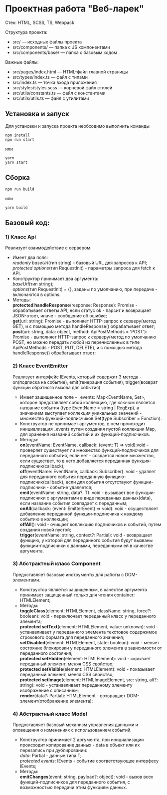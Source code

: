 # Проектная работа "Веб-ларек"

Стек: HTML, SCSS, TS, Webpack

Структура проекта:
- src/ — исходные файлы проекта
- src/components/ — папка с JS компонентами
- src/components/base/ — папка с базовым кодом

Важные файлы:
- src/pages/index.html — HTML-файл главной страницы
- src/types/index.ts — файл с типами
- src/index.ts — точка входа приложения
- src/styles/styles.scss — корневой файл стилей
- src/utils/constants.ts — файл с константами
- src/utils/utils.ts — файл с утилитами

## Установка и запуск
Для установки и запуска проекта необходимо выполнить команды

```
npm install
npm run start
```

или

```
yarn
yarn start
```
## Сборка

```
npm run build
```

или

```
yarn build
```
## Базовый код:

### 1) Класс Api
Реализует взаимодействие с сервером.
- Имеет два поля:   
    *readonly baseUrl*(тип string) - базовый URL для запросов к API;  
    *protected options*(тип RequestInit) - параметры запроса для fetch к API.  
- Конструктор принимает два аргумента:  
    *baseUrl*(тип string);  
    *options*(тип RequestInit) = {}, заданы по умолчанию, при передаче - включаются в options.  
- Методы:  
    **protected handleResponse**(response: Response): Promise<object> - обрабатывает ответы API, если статус ok - парсит и возвращает JSON-ответ, иначе - сообщение об ошибке;  
    **get**(uri: string): Promise<object> - выполняет HTTP-запрос к серверу(метод GET), и с помощью метода handleResponse() обрабатывает ответ;  
    **post**(uri: string, data: object, method: ApiPostMethods = 'POST'): Promise<object> - выполняет HTTP-запрос к серверу(метод по умолчанию POST, но можно передать любой из перечисленных в типе ApiPostMethods - POST, PUT, DELETE), и с помощью метода handleResponse() обрабатывает ответ;

### 2) Класс EventEmitter 
Реализует интерфейс IEvents, который содержит 3 метода - on(подписка на событие), emit(генерация события), trigger(возврат функции обратного вызова для события)
- Имеет защищенное поле - _events: Map<EventName, Set<Subscriber>>, которое представляет собой коллекцию, где ключом является название события (type EventName = string | RegExp), а значением выступает коллекция уникальных значений - множество функций-подписчиков Set<Subscriber>(type Subscriber = Function).
- Конструктор не принимает аргументов, в нем происходит инициализация _events путем создания пустой коллекции Map, для хранения названий событий и их функций-подписчиков.
- Методы:  
    **on**(eventName: EventName, callback: (event: T) => void):void  - проверяет существует ли множество функций-подписчиков для переданного события, если нет - создается новое множество, если существет, то в него добавляется переданная функция-подписчик(callback);  
    **off**(eventName: EventName, callback: Subscriber): void - удаляет для переданного события переданную функцию-подписчик(callback), если для события отсутствуют функции-подписчики - событие удаляется;  
    **emit**(eventName: string, data?: T): void - вызывает все функции-подписчики с аргументами в виде переданных данных(data), если название события совпадает с переданным;  
    **onAll**(callback: (event: EmitterEvent) => void): void - осуществляет добавление переданной функции-подписчика к каждому событию в коллекции;  
    **offAll**(): void - очищает коллекцию подписчиков и событий, путем создания новой пустой;  
    **trigger**(eventName: string, context?: Partial<T>): void - возвращает функцию, у которой для переданного события будут вызваны функции-подписчики с данными, переданными ей в качестве аргумента.

### 3) Абстрактный класс Component  
Предоставляет базовые инструменты для работы с DOM-элементами.  
- Конструктор является защищенным, в качестве аргумента принимает защищенный только для чтения container: HTMLElement;
- Методы:  
    **toggleClass**(element: HTMLElement, className: string, force?: boolean): void - переключает переданный класс у переданного элемента;  
    **protected setText**(element: HTMLElement, value: unknown): void - устанавливает у переданного элемента текстовое содержимое строкового формата для переданного значения;  
    **setDisabled**(element: HTMLElement, state: boolean): void - меняет состояние блокировки у переданного элемента в зависимости от переданного состояния;  
    **protected setHidden**(element: HTMLElement): void - скрывает переданный элемент, меняя CSS свойство;  
    **protected setVisible**(element: HTMLElement): void - показывает переданный элемент, меняя CSS свойство;  
    **protected setImage**(element: HTMLImageElement, src: string, alt?: string): void - устанавливает переданному элементу изображение с описанием;  
    **render**(data?: Partial<T>): HTMLElement - возвращает DOM-элемент(отображение элемента);

### 4) Абстрактный класс Model
Предоставляет базовый механизм управления данными и оповещения о изменениях с использованием событий.  
- Конструктор принимает 2 аргумента, при инициализации происходит копирование данных - data в объект или их перезапись при дублировании:  
    *data*: Partial<T> - данные типа T;  
    *protected events*: IEvents - событие соответствующее интерфесу IEvents;  
- Методы:  
    **emitChanges**(event: string, payload?: object): void - вызов всех функций-подписчиков для переданного события, с возможностью передачи этим функциям данных.

